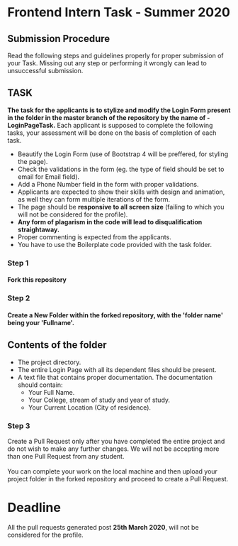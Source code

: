 # Frontend Intern Task - Summer 2020

## Submission Procedure
Read the following steps and guidelines properly for proper submission of your Task. Missing out any step or performing it wrongly can lead to unsuccessful submission. 

## TASK
**The task for the applicants is to stylize and modify the Login Form present in the folder in the master branch of the repository by the name of - LoginPageTask.**
Each applicant is supposed to complete the following tasks, your assessment will be done on the basis of completion of each task.
+ Beautify the Login Form (use of Bootstrap 4 will be preffered, for styling the page).
+ Check the validations in the form (eg. the type of field should be set to email for Email field).
+ Add a Phone Number field in the form with proper validations.
+ Applicants are expected to show their skills with design and animation, as well they can form multiple iterations of the form.
+ The page should be **responsive to all screen size** (failing to which you will not be considered for the profile).
+ **Any form of plagarism in the code will lead to disqualification straightaway.**
+ Proper commenting is expected from the applicants.
+ You have to use the Boilerplate code provided with the task folder.

### Step 1
#### Fork this repository

### Step 2
#### Create a New Folder within the forked repository, with the 'folder name' being your 'Fullname'.

## Contents of the folder
+ The project directory.
+ The entire Login Page with all its dependent files should be present.
+ A text file that contains proper documentation. The documentation should contain:
    - Your Full Name.
    - Your College, stream of study and year of study.
    - Your Current Location (City of residence).

### Step 3
Create a Pull Request only after you have completed the entire project and do not wish to make any further changes. We will not be accepting more than one Pull Request from any student. \
\
You can complete your work on the local machine and then upload your project folder in the forked repository and proceed to create a Pull Request.

# Deadline

All the pull requests generated post **25th March 2020**, will not be considered for the profile.
